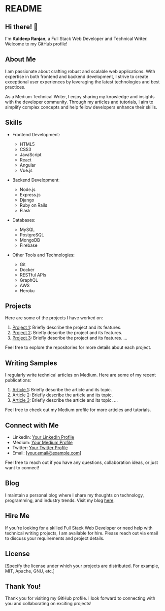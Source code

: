 # README

## Hi there! 👋

I'm **Kuldeep Ranjan**, a Full Stack Web Developer and Technical Writer. Welcome to my GitHub profile!

## About Me

I am passionate about crafting robust and scalable web applications. With expertise in both frontend and backend development, I strive to create exceptional user experiences by leveraging the latest technologies and best practices.

As a Medium Technical Writer, I enjoy sharing my knowledge and insights with the developer community. Through my articles and tutorials, I aim to simplify complex concepts and help fellow developers enhance their skills.

## Skills

- Frontend Development:
  - HTML5
  - CSS3
  - JavaScript
  - React
  - Angular
  - Vue.js

- Backend Development:
  - Node.js
  - Express.js
  - Django
  - Ruby on Rails
  - Flask

- Databases:
  - MySQL
  - PostgreSQL
  - MongoDB
  - Firebase

- Other Tools and Technologies:
  - Git
  - Docker
  - RESTful APIs
  - GraphQL
  - AWS
  - Heroku

## Projects

Here are some of the projects I have worked on:

1. [Project 1](link-to-project-1): Briefly describe the project and its features.
2. [Project 2](link-to-project-2): Briefly describe the project and its features.
3. [Project 3](link-to-project-3): Briefly describe the project and its features.
   ...

Feel free to explore the repositories for more details about each project.

## Writing Samples

I regularly write technical articles on Medium. Here are some of my recent publications:

1. [Article 1](link-to-article-1): Briefly describe the article and its topic.
2. [Article 2](link-to-article-2): Briefly describe the article and its topic.
3. [Article 3](link-to-article-3): Briefly describe the article and its topic.
   ...

Feel free to check out my Medium profile for more articles and tutorials.

## Connect with Me

- LinkedIn: [Your LinkedIn Profile](link-to-linkedin-profile)
- Medium: [Your Medium Profile](link-to-medium-profile)
- Twitter: [Your Twitter Profile](link-to-twitter-profile)
- Email: [your.email@example.com]

Feel free to reach out if you have any questions, collaboration ideas, or just want to connect!

## Blog

I maintain a personal blog where I share my thoughts on technology, programming, and industry trends. Visit my blog [here](link-to-your-blog).

## Hire Me

If you're looking for a skilled Full Stack Web Developer or need help with technical writing projects, I am available for hire. Please reach out via email to discuss your requirements and project details.

## License

[Specify the license under which your projects are distributed. For example, MIT, Apache, GNU, etc.]

## Thank You!

Thank you for visiting my GitHub profile. I look forward to connecting with you and collaborating on exciting projects!
